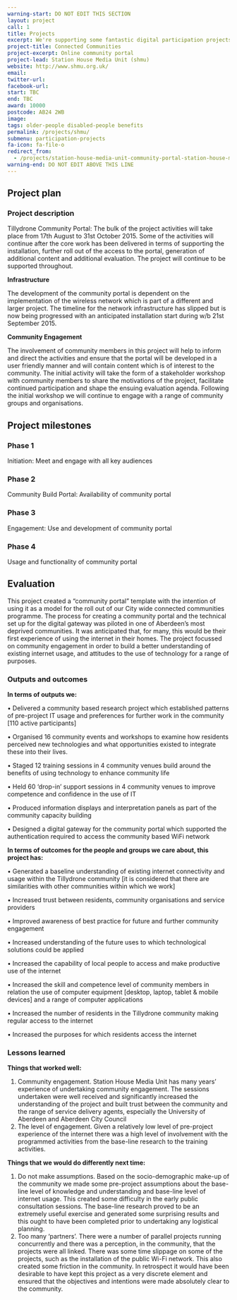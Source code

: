```yaml
---
warning-start: DO NOT EDIT THIS SECTION
layout: project
call: 1
title: Projects
excerpt: We're supporting some fantastic digital participation projects. Here are their stories.
project-title: Connected Communities
project-excerpt: Online community portal
project-lead: Station House Media Unit (shmu)
website: http://www.shmu.org.uk/
email:
twitter-url:
facebook-url:
start: TBC
end: TBC
award: 10000
postcode: AB24 2WB
image:
tags: older-people disabled-people benefits
permalink: /projects/shmu/
submenu: participation-projects
fa-icon: fa-file-o
redirect_from:
  - /projects/station-house-media-unit-community-portal-station-house-media-unit-shmu
warning-end: DO NOT EDIT ABOVE THIS LINE
---
```


## Project plan

### Project description

Tillydrone Community Portal: The bulk of the project activities will take place from 17th August to 31st October 2015. Some of the activities will continue after the core work has been delivered in terms of supporting the installation, further roll out of the access to the portal, generation of additional content and additional evaluation.  The project will continue to be supported throughout.

**Infrastructure**

The development of the community portal is dependent on the implementation of the wireless network which is part of a different and larger project.  The timeline for the network infrastructure has slipped but is now being progressed with an anticipated installation start during w/b 21st September 2015.

**Community Engagement**

The involvement of community members in this project will help to inform and direct the activities and ensure that the portal will be developed in a user friendly manner and will contain content which is of interest to the community.  The initial activity will take the form of a stakeholder workshop with community members to share the motivations of the project, facilitate continued participation and shape the ensuing evaluation agenda. Following the initial workshop we will continue to engage with a range of community groups and organisations.


## Project milestones

### Phase 1

Initiation: Meet and engage with all key audiences

### Phase 2

Community Build Portal: Availability of community portal

### Phase 3

Engagement: Use and development of community portal

### Phase 4

Usage and functionality of community portal



## Evaluation

This project created a “community portal” template with the intention of using it as a model for the roll out of our City wide connected communities programme.  The process for creating a community portal and the technical set up for the digital gateway was piloted in one of Aberdeen’s most deprived communities.  It was anticipated that, for many, this would be their first experience of using the internet in their homes.  The project focussed on community engagement in order to build a better understanding of existing internet usage, and attitudes to the use of technology for a range of purposes.

### Outputs and outcomes

**In terms of outputs we:**

•	Delivered a community based research project which established patterns of pre-project IT usage and preferences for further work in the community [110 active participants]

•	Organised 16 community events and workshops to examine how residents perceived new technologies and what opportunities existed to integrate these into their lives.

•	Staged 12 training sessions in 4 community venues build around the benefits of using technology to enhance community life

•	Held 60 ‘drop-in’ support sessions in 4 community venues to improve competence and confidence in the use of IT

•	Produced information displays and interpretation panels as part of the community capacity building

•	Designed a digital gateway for the community portal which supported the authentication required to access the community based WiFi network


**In terms of outcomes for the people and groups we care about, this project has:**

•	Generated a baseline understanding of existing internet connectivity and usage within the Tillydrone community [it is considered that there are similarities with other communities within which we work]

•	Increased trust between residents, community organisations and service providers

•	Improved awareness of best practice for future and further community engagement

•	Increased understanding of the future uses to which technological solutions could be applied

•	Increased the capability of local people to access and make productive use of the internet

•	Increased the skill and competence level of community members in relation the use of computer equipment [desktop, laptop, tablet & mobile devices] and a range of computer applications

•	Increased the number of residents in the Tillydrone community making regular access to the internet

•	Increased the purposes for which residents access the internet

### Lessons learned

**Things that worked well:**

1. Community engagement.  Station House Media Unit has many years’ experience of undertaking community engagement.  The sessions undertaken were well received and significantly increased the understanding of the project and built trust between the community and the range of service delivery agents, especially the University of Aberdeen and Aberdeen City Council
2. The level of engagement.  Given a relatively low level of pre-project experience of the internet there was a high level of involvement with the programmed activities from the base-line research to the training activities.


**Things that we would do differently next time:**

1. Do not make assumptions.  Based on the socio-demographic make-up of the community we made some pre-project assumptions about the base-line level of knowledge and understanding and base-line level of internet usage.  This created some difficulty in the early public consultation sessions.  The base-line research proved to be an extremely useful exercise and generated some surprising results and this ought to have been completed prior to undertaking any logistical planning.
2. Too many ‘partners’.  There were a number of parallel projects running concurrently and there was a perception, in the community, that the projects were all linked.  There was some time slippage on some of the projects, such as the installation of the public Wi-Fi network.  This also created some friction in the community.  In retrospect it would have been desirable to have kept this project as a very discrete element and ensured that the objectives and intentions were made absolutely clear to the community.
